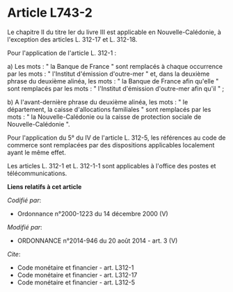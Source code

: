 # Article L743-2

Le chapitre II du titre Ier du livre III est applicable en Nouvelle-Calédonie, à l'exception des articles L. 312-17 et L.
312-18. 

Pour l'application de l'article L. 312-1 : 

a) Les mots : " la Banque de France " sont remplacés à chaque occurrence par les mots : " l'Institut d'émission d'outre-mer "
et, dans la deuxième phrase du deuxième alinéa, les mots : " la Banque de France afin qu'elle " sont remplacés par les mots :
" l'Institut d'émission d'outre-mer afin qu'il " ; 

b) A l'avant-dernière phrase du deuxième alinéa, les mots : " le département, la caisse d'allocations familiales " sont
remplacés par les mots : " la Nouvelle-Calédonie ou la caisse de protection sociale de Nouvelle-Calédonie ". 

Pour l'application du 5° du IV de l'article L. 312-5, les références au code de commerce sont remplacées par des dispositions
applicables localement ayant le même effet. 

Les articles L. 312-1 et L. 312-1-1 sont applicables à l'office des postes et télécommunications.

**Liens relatifs à cet article**

_Codifié par_:

  - Ordonnance n°2000-1223 du 14 décembre 2000 (V)

_Modifié par_:

  - ORDONNANCE n°2014-946 du 20 août 2014 - art. 3 (V)

_Cite_:

  - Code monétaire et financier - art. L312-1
  - Code monétaire et financier - art. L312-17
  - Code monétaire et financier - art. L312-5

